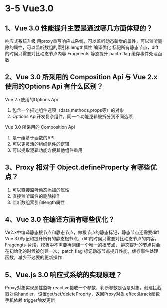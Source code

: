 # 3-5 Vue3.0

## 1、Vue 3.0 性能提升主要是通过哪几方面体现的？

响应式系统升级
用proxy重写响应式系统，可以监听动态新增的属性，可以监听删除的属性，可以监听数组的索引和length属性
编译优化
标记所有静态节点，diff的时候只需要对比动态节点内容
Fragments
静态提升
pacth flag
缓存事件处理函数

## 2、Vue 3.0 所采用的 Composition Api 与 Vue 2.x使用的Options Api 有什么区别？

Vue 2.x使用的Options Api

1. 包含一个描述组件选项（data,methods,props等）的对象
2. Options Api开发复杂组件，同一个功能逻辑被拆分到不同选项

Vue 3.0 所采用的 Composition Api

1. 是一组基于函数的API
2. 可以更灵活的组织组件的逻辑
3. 可以提取逻辑功能方便其他组件重用

## 3、Proxy 相对于 Object.defineProperty 有哪些优点？

1. 可以直接监听动态添加的属性
2. 直接监听属性的删除操作
3. 监听数组索引和length属性

## 4、Vue 3.0 在编译方面有哪些优化？

Ve2.x中编译静态根节点和静态节点，做根节点的静态标记，静态节点还需要diff
Vue 3.0标记和提升所有的静态根节点，diff的时候只需要对比动态节点的内容，Fragengts-片段，模板中不需要再创建一个唯一的根节点，
静态提升的节点只会在初始化的时候被创建一次，patch flag 标记动态节点提升性能，缓存事件处理函数，减少不必要的更新操作

## 5、Vue.js 3.0 响应式系统的实现原理？

Proxy对象实现属性监听
reactive接收一个参数，判断参数是否是对象，创建拦截器对象handler，设置get/set/deleteProprty，返回Proxy对象
effect&track函数手机依赖
trigger触发更新
